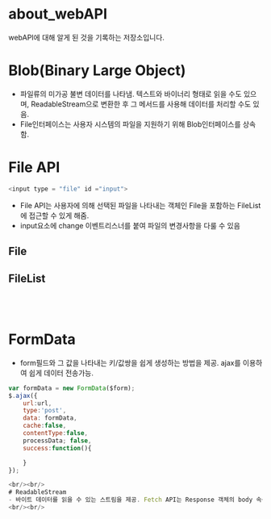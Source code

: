 # about_webAPI
webAPI에 대해 알게 된 것을 기록하는 저장소입니다.

# Blob(Binary Large Object)
- 파일류의 미가공 불변 데이터를 나타냄. 텍스트와 바이너리 형태로 읽을 수도 있으며, ReadableStream으로 변환한 후 그 메서드를 사용해 데이터를 처리할 수도 있음. 
- File인터페이스는 사용자 시스템의 파일을 지원하기 위해 Blob인터페이스를 상속함.


# File API
```javascript
<input type = "file" id ="input">
```
- File API는 사용자에 의해 선택된 파일을 나타내는 객체인 File을 포함하는 FileList에 접근할 수 있게 해줌.
- input요소에 change 이벤트리스너를 붙여 파일의 변경사항을 다룰 수 있음
## File
## FileList
<br/><br/>

# FormData 
- form필드와 그 값을 나타내는 키/값쌍을 쉽게 생성하는 방법을 제공. ajax를 이용하여 쉽게 데이터 전송가능. 
```javascript
var formData = new FormData($form);
$.ajax({
	url:url,
	type:'post',
	data: formData,
	cache:false,
	contentType:false,
	processData; false,
	success:function(){

	}
}); 

<br/><br/>
# ReadableStream
- 바이트 데이터를 읽을 수 있는 스트림을 제공. Fetch API는 Response 객체의 body 속성을 통해서 ReadableStream의 구체적인 인스턴스를 제공. 
<br/><br/>
